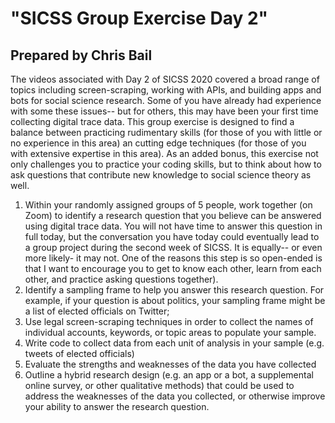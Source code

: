 
# "SICSS Group Exercise Day 2"

## Prepared by Chris Bail


The videos associated with Day 2 of SICSS 2020 covered a broad range of topics including screen-scraping, working with APIs, and building apps and bots for social science research. Some of you have already had experience with some these issues-- but for others, this may have been your first time collecting digital trace data. This group exercise is designed to find a balance between practicing rudimentary skills (for those of you with little or no experience in this area) an cutting edge techniques (for those of you with extensive expertise in this area). As an added bonus, this exercise not only challenges you to practice your coding skills, but to think about how to ask questions that contribute new knowledge to social science theory as well.

1) Within your randomly assigned groups of 5 people, work together (on Zoom) to identify a research question that you believe can be answered using digital trace data. You will not have time to answer this question in full today, but the conversation you have today could eventually lead to a group project during the second week of SICSS. It is equally-- or even more likely- it may not. One of the reasons this step is so open-ended is that I want to encourage you to get to know each other, learn from each other, and practice asking questions together).
3) Identify a sampling frame to help you answer this research question. For example, if your question is about politics, your sampling frame might be a list of elected officials on Twitter;
4) Use legal screen-scraping techniques in order to collect the names of individual accounts, keywords, or topic areas to populate your sample.
5) Write code to collect data from each unit of analysis in your sample (e.g. tweets of elected officials)
6) Evaluate the strengths and weaknesses of the data you have collected
7) Outline a hybrid research design (e.g. an app or a bot, a supplemental online survey, or other qualitative methods) that could be used to address the weaknesses of the data you collected, or otherwise improve your ability to answer the research question.





